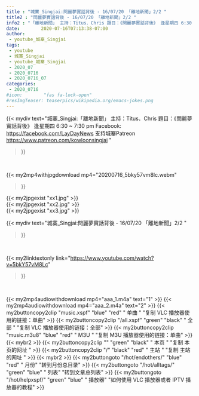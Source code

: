 ```yaml
---
title : "城寨_Singjai:閆麗夢實話背後 - 16/07/20 「離地新聞」2/2 "
title2 : "閆麗夢實話背後 - 16/07/20 「離地新聞」2/2 "
info2 : "「離地新聞」 主持：Titus．Chris 題目：《閆麗夢實話背後》 逢星期四 6:30 ~ 7:30 pm Facebook: https://facebook.com/LayDayNews 支持城寨Patreon https://www.patreon.com/kowloonsingjai "
date:        2020-07-16T07:13:38-07:00
author:
 - youtube_城寨_Singjai
tags:
 - youtube
 - 城寨_Singjai
 - youtube_城寨_Singjai
 - 2020_07
 - 2020_0716
 - 2020_0716_07
categories:
 - 2020_0716
#icon:        "fas fa-lock-open"
#resImgTeaser: teaserpics/wikipedia.org/emacs-jokes.png
---
```


{{< mydiv text="城寨_Singjai:「離地新聞」 主持：Titus．Chris 題目：《閆麗夢實話背後》 逢星期四 6:30 ~ 7:30 pm Facebook: https://facebook.com/LayDayNews 支持城寨Patreon https://www.patreon.com/kowloonsingjai "
>}}
<br>


{{< my2mp4withjpgdownload mp4="20200716_5bky57vm8lc.webm"
>}}

{{< my2jpgexist "xx1.jpg" >}}<br>
{{< my2jpgexist "xx2.jpg" >}}<br>
{{< my2jpgexist "xx3.jpg" >}}<br>



{{< mydiv text="城寨_Singjai:閆麗夢實話背後 - 16/07/20 「離地新聞」2/2 "
>}}
<br>

{{< my2linktextonly link="https://www.youtube.com/watch?v=5bkY57vM8Lc"
>}}


<br>

{{< my2mp4audiowithdownload mp4="aaa_1.m4a"    text="1" >}}
{{< my2mp4audiowithdownload mp4="aaa_2.m4a"    text="2" >}}
{{< my2buttoncopy2clip "music.xspf"        "blue"   "red"    " 单曲 "  "复制 VLC 播放器使用的链接：单曲" >}} {{< my2buttoncopy2clip "/all.xspf"         "green"  "black"  " 全部 "  "复制 VLC 播放器使用的链接：全部" >}} {{< my2buttoncopy2clip "music.m3u8"        "blue"   "red"    " M3U  "    "复制 M3U 播放器使用的链接：单曲" >}} {{< mybr2 >}} {{< my2buttoncopy2clip ""                  "green"  "black"  " 本页 "    "复制 本页的网址 " >}} {{< my2buttoncopy2clip "/"                 "black"  "red"    " 主站 "    "复制 主站的网址 " >}} {{< mybr2 >}} {{< my2buttongoto      "/hot/endothers/"   "blue"   "red"    " 月份"   "转到月份总目录" >}} {{< my2buttongoto      "/hot/alltags/"     "green"  "blue"   " 列表"   "转到文章总列表" >}} {{< my2buttongoto      "/hot/helpxspf/"    "green"  "blue"   " 播放器" "如何使用 VLC 播放器或者 IPTV 播放器的教程" >}} 
